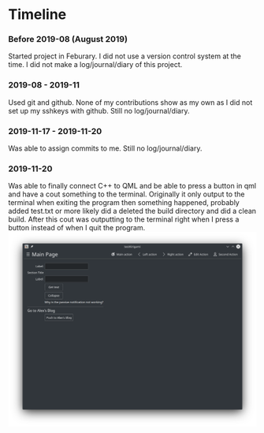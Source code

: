 # Timeline

### Before 2019-08 (August 2019)
Started project in Feburary. I did not use a version control system at the time. I did not make a log/journal/diary of this project.

### 2019-08 - 2019-11
Used git and github. None of my contributions show as my own as I did not set up my sshkeys with github. Still no log/journal/diary.

### 2019-11-17 - 2019-11-20
Was able to assign commits to me. Still no log/journal/diary.

### 2019-11-20
Was able to finally connect C++ to QML and be able to press a button in qml and have a cout something to the terminal.
Originally it only output to the terminal when exiting the program then something happened, probably added test.txt or more likely did a deleted the build directory and did a clean build. After this cout was outputting to the terminal right when I press a button instead of when I quit the program.
![2019-11-20](GALLERY/TIMELINE/2019-11-20.png)
